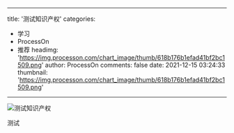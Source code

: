
---
title: '测试知识产权'
categories: 
 - 学习
 - ProcessOn
 - 推荐
headimg: 'https://img.processon.com/chart_image/thumb/618b176b1efad41bf2bc1509.png'
author: ProcessOn
comments: false
date: 2021-12-15 03:24:33
thumbnail: 'https://img.processon.com/chart_image/thumb/618b176b1efad41bf2bc1509.png'
---

<div>   
<img class="thumb" alt="测试知识产权" src="https://img.processon.com/chart_image/thumb/618b176b1efad41bf2bc1509.png" referrerpolicy="no-referrer">
<p>测试</p>  
</div>
            